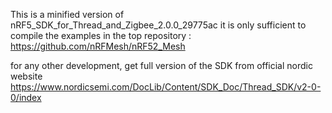 This is a minified version of nRF5_SDK_for_Thread_and_Zigbee_2.0.0_29775ac
it is only sufficient to compile the examples in the top repository : https://github.com/nRFMesh/nRF52_Mesh

for any other development, get full version of the SDK from official nordic website https://www.nordicsemi.com/DocLib/Content/SDK_Doc/Thread_SDK/v2-0-0/index
